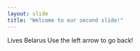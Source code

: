 ```yaml
---
layout: slide
title: "Welcome to our second slide!"
---
```

Lives Belarus
Use the left arrow to go back!
